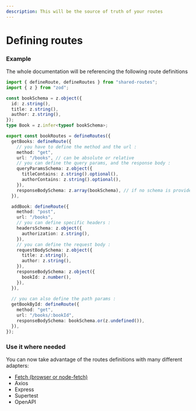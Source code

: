 ```yaml
---
description: This will be the source of truth of your routes
---
```


# Defining routes

### Example

The whole documentation will be referencing the following route definitions&#x20;

```typescript
import { defineRoute, defineRoutes } from "shared-routes";
import { z } from "zod";

const bookSchema = z.object({
  id: z.string(),
  title: z.string(),
  author: z.string(),
});
type Book = z.infer<typeof bookSchema>;

export const bookRoutes = defineRoutes({
  getBooks: defineRoute({
    // you have to define the method and the url :
    method: "get",
    url: "/books", // can be absolute or relative
    // you can define the query params, and the response body :
    queryParamsSchema: z.object({
      titleContains: z.string().optional(),
      authorContains: z.string().optional(),
    }),
    responseBodySchema: z.array(bookSchema), // if no schema is provided, the response body will be void
  }),

  addBook: defineRoute({
    method: "post",
    url: "/books",
    // you can define specific headers :
    headersSchema: z.object({
      authorization: z.string(),
    }),
    // you can define the request body :
    requestBodySchema: z.object({
      title: z.string(),
      author: z.string(),
    }),
    responseBodySchema: z.object({
      bookId: z.number(),
    }),
  }),
  
  // you can also define the path params :
  getBookById: defineRoute({
    method: "get",
    url: "/books/:bookId",
    responseBodySchema: bookSchema.or(z.undefined()),
  }),
});
```

### Use it where needed

You can now take advantage of the routes definitions with many different adapters:

* [Fetch (browser or node-fetch)](fetch-browser-or-node-fetch.md)
* Axios
* Express
* Supertest
* OpenAPI
